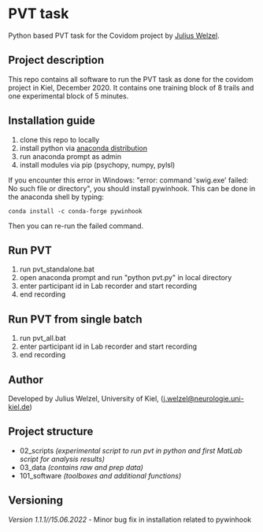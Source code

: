 # PVT task
Python based PVT task for the Covidom project by [Julius Welzel](j.welzel@neurologie.uni-kiel.de).

## Project description
This repo contains all software to run the PVT task as done for the covidom project in Kiel, December 2020. It contains one training block of 8 trails and one experimental block of 5 minutes.<br>

## Installation guide
1. clone this repo to locally
2. install python via [anaconda distribution](https://www.anaconda.com/products/individual)
3. run anaconda prompt as admin
4. install modules via pip (psychopy, numpy, pylsl)

If you encounter this error in Windows: "error: command 'swig.exe' failed: No such file or directory", you should install pywinhook. This can be done in the anaconda shell by typing:
```
conda install -c conda-forge pywinhook
```
Then you can re-run the failed command.

## Run PVT
1. run pvt_standalone.bat
2. open anaconda prompt and run "python pvt.py" in local directory
3. enter participant id in Lab recorder and start recording
4. end recording

## Run PVT from single batch
1. run pvt_all.bat
2. enter participant id in Lab recorder and start recording
3. end recording

## Author
Developed by Julius Welzel, University of Kiel, (j.welzel@neurologie.uni-kiel.de) <br>

## Project structure
* 02_scripts *(experimental script to run pvt in python and first MatLab script for analysis results)*
* 03_data *(contains raw and prep data)*
* 101_software *(toolboxes and additional functions)*

## Versioning
*Version 1.1.1//15.06.2022* - Minor bug fix in installation related to pywinhook
